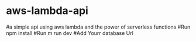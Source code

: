# aws-lambda-api
#a simple api using aws lambda and the power of serverless functions
#Run npm install
#Run m run dev
#Add Yourr database Url
